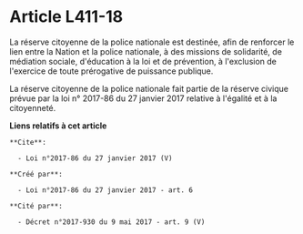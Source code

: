# Article L411-18

La réserve citoyenne de la police nationale est destinée, afin de renforcer le lien entre la Nation et la police nationale, à
des missions de solidarité, de médiation sociale, d'éducation à la loi et de prévention, à l'exclusion de l'exercice de toute
prérogative de puissance publique. 

La réserve citoyenne de la police nationale fait partie de la réserve civique prévue par la loi n° 2017-86 du 27 janvier 2017
relative à l'égalité et à la citoyenneté.

**Liens relatifs à cet article**

	**Cite**:

	  - Loi n°2017-86 du 27 janvier 2017 (V)

	**Créé par**:

	  - Loi n°2017-86 du 27 janvier 2017 - art. 6

	**Cité par**:

	  - Décret n°2017-930 du 9 mai 2017 - art. 9 (V)
